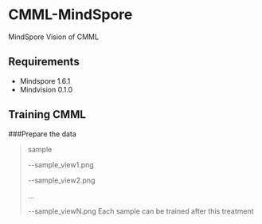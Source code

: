 # CMML-MindSpore
MindSpore Vision of CMML

## Requirements
- Mindspore 1.6.1
- Mindvision 0.1.0

## Training CMML

###Prepare the data
 > sample
 >
 > --sample_view1.png
 >
 > --sample_view2.png
 >
 >...
 >
 >--sample_viewN.png
Each sample can be trained after this treatment
 
